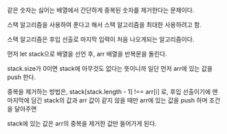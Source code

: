 같은 숫자는 싫어는 배열에서 간단하게 중복된 숫자를 제거한다는 문제이다.

스택 알고리즘을 사용하여 푼다고 해서 스택 알고리즘을 최대한 사용하려고 함.

스택 알고리즘은 후입 선출로 마지막 입력이 처음 나오게되는 알고리즘이다.

먼저 let stack으로 배열을 선언 후, arr 배열을 반복문을 돌린다.

stack.size가 0이면 stack에 아무것도 없다는 뜻이니까 일단 먼저 arr에 있는 값을 push 한다.

중복을 제거하는 방법은,
stack[stack.length - 1] !== arr[i] 로, 후입 선출이기에
맨 마지막에 담긴 stack의 값과 arr 값이 같지 않을 때만 arr에 있는 값을 push 하며 조건을 달아주면

stack에 있는 값은 arr의 중복을 제거한 값만 들어가게 된다.
